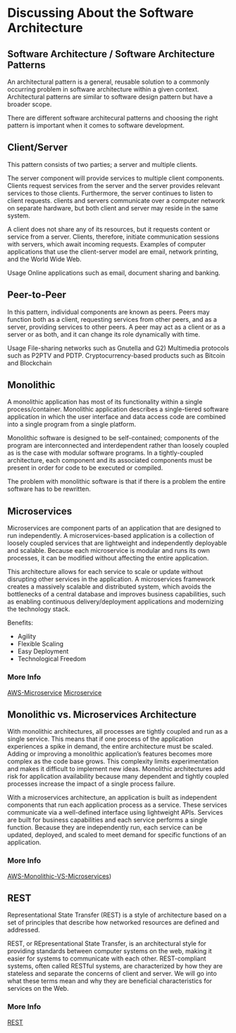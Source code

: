 # Discussing About the Software Architecture

## Software Architecture / Software Architecture Patterns

An architectural pattern is a general, reusable solution to a commonly occurring problem in software architecture within a given context. Architectural patterns are similar to software design pattern but have a broader scope.

There are different software architecural patterns and choosing the right pattern is important when it comes to software development.


## Client/Server

This pattern consists of two parties; 
a server and multiple clients. 

The server component will provide services to multiple client components. Clients request services from the server and the server provides relevant services to those clients. Furthermore, the server continues to listen to client requests.
clients and servers communicate over a computer network on separate hardware, but both client and server may reside in the same system.

A client does not share any of its resources, but it requests content or service from a server. Clients, therefore, initiate communication sessions with servers, which await incoming requests. Examples of computer applications that use the client-server model are email, network printing, and the World Wide Web.

Usage
Online applications such as email, document sharing and banking.

## Peer-to-Peer 

In this pattern, individual components are known as peers. Peers may function both as a client, requesting services from other peers, and as a server, providing services to other peers. A peer may act as a client or as a server or as both, and it can change its role dynamically with time.

Usage
File-sharing networks such as Gnutella and G2)
Multimedia protocols such as P2PTV and PDTP.
Cryptocurrency-based products such as Bitcoin and Blockchain

## Monolithic

A monolithic application has most of its functionality within a single process/container. Monolithic application describes a single-tiered software application in which the user interface and data access code are combined into a single program from a single platform.

Monolithic software is designed to be self-contained; components of the program are interconnected and interdependent rather than loosely coupled as is the case with modular software programs. In a tightly-coupled architecture, each component and its associated components must be present in order for code to be executed or compiled.

The problem with monolithic software is that if there is a problem the entire software has to be rewritten.

## Microservices

Microservices are component parts of an application that are designed to run independently. A microservices-based application is a collection of loosely coupled services that are lightweight and independently deployable and scalable. Because each microservice is modular and runs its own processes, it can be modified without affecting the entire application.

This architecture allows for each service to scale or update without disrupting other services in the application. A microservices framework creates a massively scalable and distributed system, which avoids the bottlenecks of a central database and improves business capabilities, such as enabling continuous delivery/deployment applications and modernizing the technology stack.

Benefits:

* Agility
* Flexible Scaling
* Easy Deployment
* Technological Freedom


### More Info
[AWS-Microservice](https://aws.amazon.com/microservices/)
[Microservice](https://www.citrix.com/glossary/what-are-microservices.html)


## Monolithic vs. Microservices Architecture

With monolithic architectures, all processes are tightly coupled and run as a single service. This means that if one process of the application experiences a spike in demand, the entire architecture must be scaled. Adding or improving a monolithic application’s features becomes more complex as the code base grows. This complexity limits experimentation and makes it difficult to implement new ideas. Monolithic architectures add risk for application availability because many dependent and tightly coupled processes increase the impact of a single process failure.

With a microservices architecture, an application is built as independent components that run each application process as a service. These services communicate via a well-defined interface using lightweight APIs. Services are built for business capabilities and each service performs a single function. Because they are independently run, each service can be updated, deployed, and scaled to meet demand for specific functions of an application.

### More Info

[AWS-Monolithic-VS-Microservices](https://aws.amazon.com/microservices/))

## REST

Representational State Transfer (REST) is a style of architecture based on a set of principles that describe how networked resources are defined and addressed. 

REST, or REpresentational State Transfer, is an architectural style for providing standards between computer systems on the web, making it easier for systems to communicate with each other. REST-compliant systems, often called RESTful systems, are characterized by how they are stateless and separate the concerns of client and server. We will go into what these terms mean and why they are beneficial characteristics for services on the Web.

### More Info

 [REST](https://www.codecademy.com/articles/what-is-rest)